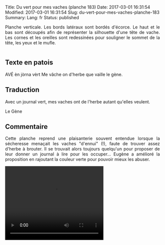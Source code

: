 Title: Du vert pour mes vaches (planche 183)
Date: 2017-03-01 16:31:54
Modified: 2017-03-01 16:31:54
Slug: du-vert-pour-mes-vaches-planche-183
Summary: 
Lang: fr
Status: published

<p style="text-align:justify;">Planche verticale. Les bords latéraux sont bordés d'écorce. Le haut et le bas sont découpés afin de représenter la silhouette d'une tête de vache. Les cornes et les oreilles sont redessinées pour souligner le sommet de la tête, les yeux et le mufle.</p>
<figure class="image-block" style="float: center;">
  <img alt="" src="{static}/images/planche_183.png">
  <figcaption style="max-width: 399px"></figcaption>
</figure>



## Texte en patois
AVÉ èn jòrna vèrt  Me vâche on d'herbe que vaille					 le  gène.


## Traduction
Avec un journal vert, mes vaches ont de l'herbe autant qu'elles veulent.

Le Gène

## Commentaire
<p style="text-align:justify;">Cette planche reprend une plaisanterie souvent entendue lorsque la sécheresse menaçait les vaches "d'ennui" (!), faute de trouver assez d'herbe à brouter. Il se trouvait alors toujours quelqu'un pour proposer de leur donner un journal à lire pour les occuper...  Eugène a amélioré la proposition en rajoutant la couleur verte pour pouvoir mieux les abuser.</p>



<video width="320" height="240" controls>
  <source src="{static}/videos/video_183.mp4" type="video/mp4">
</video>
